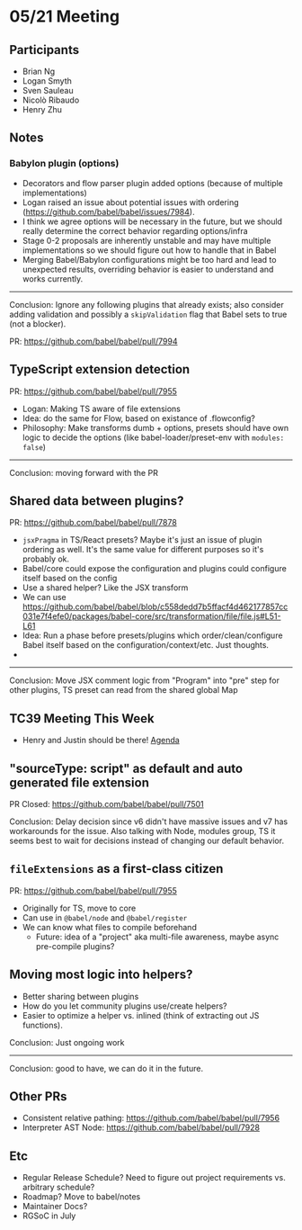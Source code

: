 # 05/21 Meeting

## Participants

- Brian Ng
- Logan Smyth
- Sven Sauleau
- Nicolò Ribaudo
- Henry Zhu

## Notes

### Babylon plugin (options)

- Decorators and flow parser plugin added options (because of multiple implementations)
- Logan raised an issue about potential issues with ordering (https://github.com/babel/babel/issues/7984).
- I think we agree options will be necessary in the future, but we should really determine the correct behavior regarding options/infra
- Stage 0-2 proposals are inherently unstable and may have multiple implementations so we should figure out how to handle that in Babel
- Merging Babel/Babylon configurations might be too hard and lead to unexpected results, overriding behavior is easier to understand and works currently.

---

Conclusion: Ignore any following plugins that already exists; also consider adding validation and possibly a `skipValidation` flag that Babel sets to true (not a blocker).

PR: https://github.com/babel/babel/pull/7994

## TypeScript extension detection

PR: https://github.com/babel/babel/pull/7955

- Logan: Making TS aware of file extensions
- Idea: do the same for Flow, based on existance of .flowconfig?
- Philosophy: Make transforms dumb + options, presets should have own logic to decide the options (like babel-loader/preset-env with `modules: false`)

---

Conclusion: moving forward with the PR

## Shared data between plugins?

PR: https://github.com/babel/babel/pull/7878

- `jsxPragma` in TS/React presets? Maybe it's just an issue of plugin ordering as well. It's the same value for different purposes so it's probably ok.
- Babel/core could expose the configuration and plugins could configure itself based on the config
- Use a shared helper? Like the JSX transform
- We can use https://github.com/babel/babel/blob/c558dedd7b5ffacf4d462177857cc031e7f4efe0/packages/babel-core/src/transformation/file/file.js#L51-L61
- Idea: Run a phase before presets/plugins which order/clean/configure Babel itself based on the configuration/context/etc. Just thoughts.
- 
---

Conclusion: Move JSX comment logic from "Program" into "pre" step for other plugins, TS preset can read from the shared global Map

## TC39 Meeting This Week

- Henry and Justin should be there! [Agenda](https://github.com/tc39/agendas/blob/master/2018/05.md)

## "sourceType: script" as default and auto generated file extension

PR Closed: https://github.com/babel/babel/pull/7501

Conclusion: Delay decision since v6 didn't have massive issues and v7 has workarounds for the issue. Also talking with Node, modules group, TS it seems best to wait for decisions instead of changing our default behavior.

## `fileExtensions` as a first-class citizen

PR: https://github.com/babel/babel/pull/7955

- Originally for TS, move to core
- Can use in `@babel/node` and `@babel/register`
- We can know what files to compile beforehand
  - Future: idea of a "project" aka multi-file awareness, maybe async pre-compile plugins?

## Moving most logic into helpers?

- Better sharing between plugins
- How do you let community plugins use/create helpers?
- Easier to optimize a helper vs. inlined (think of extracting out JS functions).

Conclusion: Just ongoing work

---

Conclusion: good to have, we can do it in the future.

## Other PRs
- Consistent relative pathing: https://github.com/babel/babel/pull/7956
- Interpreter AST Node: https://github.com/babel/babel/pull/7928

## Etc
- Regular Release Schedule? Need to figure out project requirements vs. arbitrary schedule?
- Roadmap? Move to babel/notes
- Maintainer Docs?
- RGSoC in July
